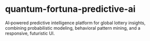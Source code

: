 # quantum-fortuna-predictive-ai
AI‑powered predictive intelligence platform for global lottery insights, combining probabilistic modeling, behavioral pattern mining, and a responsive, futuristic UI.
